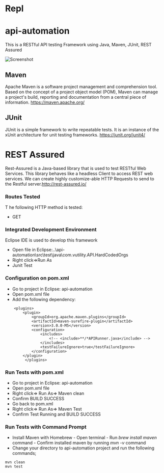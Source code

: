 # Repl

# api-automation

This is a RESTful API testing Framework using Java, Maven, JUnit, REST Assured 

![Screenshot](Rest.png)

## Maven
Apache Maven is a software project management and comprehension tool. Based on the concept of a project object model (POM), Maven can manage a project's build, reporting and documentation from a central piece of information. https://maven.apache.org/


## JUnit  
JUnit is a simple framework to write repeatable tests. It is an instance of the xUnit architecture for unit testing frameworks. https://junit.org/junit4/


# REST Assured
Rest-Assured is a Java-based library that is used to test RESTful Web Services. This library behaves like a headless Client to access REST web services. We can create highly customize-able HTTP Requests to send to the Restful server.http://rest-assured.io/

### Routes Tested
T
he following HTTP method is tested:
-	GET

### Integrated Development Environment
Eclipse IDE is used to develop this framework
-	Open file in Eclipse:..\api-automation\src\test\java\com.vutility.API.HardCodedOrgs
-	Right click=>Run As
-	Junit Test

### Configuration on pom.xml
-	Go to project in Eclipse: api-automation 
-	Open pom.xml file
-	Add the following dependency:
> <build>
		<plugins>
			<plugin>
				<groupId>org.apache.maven.plugins</groupId>
				<artifactId>maven-surefire-plugin</artifactId>
				<version>3.0.0-M5</version>
				<configuration>
					<includes>
						<!-- <include>**/*APIRunner.java</include> -->
					</includes>
					<testFailureIgnore>true</testFailureIgnore>
				</configuration>
			</plugin>
     		 </plugins>
  </build>


### Run Tests with pom.xml
-	Go to project in Eclipse: api-automation 
-	Open pom.xml file
-	Right click=> Run As=> Maven clean
-	Confirm BUILD SUCCESS
-	Go back to pom.xml
-	Right click=> Run As=> Maven Test
-	Confirm Test Running and BUILD SUCCESS

### Run Tests with Command Prompt
-	Install Maven with Homebrew
        - Open terminal
        - Run _brew install maven_ command
        - Confirm installed maven by running _mvn -v_ command
-	Change your directory to api-automation project and run the following commands;
```
mvn clean
mvn test
```

